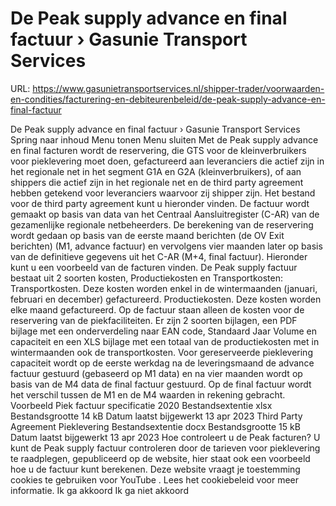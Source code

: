 # De Peak supply advance en final factuur › Gasunie Transport Services

URL: https://www.gasunietransportservices.nl/shipper-trader/voorwaarden-en-condities/facturering-en-debiteurenbeleid/de-peak-supply-advance-en-final-factuur

De Peak supply advance en final factuur › Gasunie Transport Services
Spring naar inhoud
Menu tonen
Menu sluiten
Met de Peak supply advance en final facturen wordt de reservering, die
GTS
voor de kleinverbruikers voor pieklevering moet doen, gefactureerd aan leveranciers die actief zijn in het regionale net in het segment G1A en G2A (kleinverbruikers), of aan shippers die actief zijn in het regionale net en de third party agreement hebben getekend voor leveranciers waarvoor zij shipper zijn. Het bestand voor de third party agreement kunt u hieronder vinden.
De factuur wordt gemaakt op basis van data van het Centraal Aansluitregister (C-AR) van de gezamenlijke regionale netbeheerders.
De berekening van de reservering wordt gedaan op basis van de eerste maand berichten (de OV Exit berichten) (M1, advance factuur) en vervolgens vier maanden later op basis van de definitieve gegevens uit het C-AR (M+4, final factuur). Hieronder kunt u een voorbeeld van de facturen vinden.
De Peak supply factuur bestaat uit 2 soorten kosten, Productiekosten en Transportkosten:
Transportkosten. Deze kosten worden enkel in de wintermaanden (januari, februari en december) gefactureerd.
Productiekosten. Deze kosten worden elke maand gefactureerd. Op de factuur staan alleen de kosten voor de reservering van de piekfaciliteiten.
Er zijn 2 soorten bijlagen, een PDF bijlage met een onderverdeling naar EAN code, Standaard Jaar Volume en
capaciteit
en een XLS bijlage met een totaal van de productiekosten met in wintermaanden ook de transportkosten.
Voor gereserveerde pieklevering
capaciteit
wordt op de eerste
werkdag
na de leveringsmaand de advance factuur gestuurd (gebaseerd op M1 data) en na vier maanden wordt op basis van de M4 data de final factuur gestuurd. Op de final factuur wordt het verschil tussen de M1 en de M4 waarden in rekening gebracht.
Voorbeeld Piek factuur specificatie 2020
Bestandsextentie
xlsx
Bestandsgrootte
14 kB
Datum laatst bijgewerkt
13 apr 2023
Third Party Agreement Pieklevering
Bestandsextentie
docx
Bestandsgrootte
15 kB
Datum laatst bijgewerkt
13 apr 2023
Hoe controleert u de Peak facturen?
U kunt de Peak supply factuur controleren door de tarieven voor pieklevering te raadplegen, gepubliceerd op de website,
hier
staat ook een voorbeeld hoe u de factuur kunt berekenen.
Deze website vraagt je toestemming cookies te gebruiken voor
YouTube
. Lees het
cookiebeleid
voor meer informatie.
Ik ga akkoord
Ik ga niet akkoord